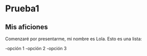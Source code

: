 # Prueba1
##  Mis aficiones
Comenzaré por presentarme, mi nombre es Lola.
Esto es una lista:

-opción 1
-opción 2
-opción 3
